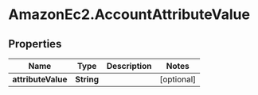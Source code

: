 # AmazonEc2.AccountAttributeValue

## Properties

Name | Type | Description | Notes
------------ | ------------- | ------------- | -------------
**attributeValue** | **String** |  | [optional] 


